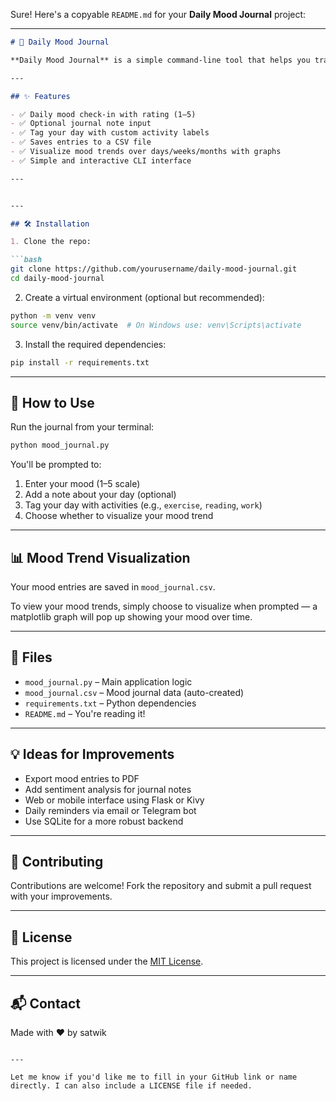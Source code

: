 Sure! Here's a copyable `README.md` for your **Daily Mood Journal** project:

---

````markdown
# 📔 Daily Mood Journal

**Daily Mood Journal** is a simple command-line tool that helps you track your daily mood, activities, and thoughts — and visualize how your mood changes over time. It's a great way to build emotional awareness and track patterns in your daily life.

---

## ✨ Features

- ✅ Daily mood check-in with rating (1–5)
- ✅ Optional journal note input
- ✅ Tag your day with custom activity labels
- ✅ Saves entries to a CSV file
- ✅ Visualize mood trends over days/weeks/months with graphs
- ✅ Simple and interactive CLI interface

---


---

## 🛠️ Installation

1. Clone the repo:

```bash
git clone https://github.com/yourusername/daily-mood-journal.git
cd daily-mood-journal
````

2. Create a virtual environment (optional but recommended):

```bash
python -m venv venv
source venv/bin/activate  # On Windows use: venv\Scripts\activate
```

3. Install the required dependencies:

```bash
pip install -r requirements.txt
```

---

## 🚀 How to Use

Run the journal from your terminal:

```bash
python mood_journal.py
```

You'll be prompted to:

1. Enter your mood (1–5 scale)
2. Add a note about your day (optional)
3. Tag your day with activities (e.g., `exercise`, `reading`, `work`)
4. Choose whether to visualize your mood trend

---

## 📊 Mood Trend Visualization

Your mood entries are saved in `mood_journal.csv`.

To view your mood trends, simply choose to visualize when prompted — a matplotlib graph will pop up showing your mood over time.

---

## 📁 Files

* `mood_journal.py` – Main application logic
* `mood_journal.csv` – Mood journal data (auto-created)
* `requirements.txt` – Python dependencies
* `README.md` – You're reading it!

---

## 💡 Ideas for Improvements

* Export mood entries to PDF
* Add sentiment analysis for journal notes
* Web or mobile interface using Flask or Kivy
* Daily reminders via email or Telegram bot
* Use SQLite for a more robust backend

---

## 🤝 Contributing

Contributions are welcome! Fork the repository and submit a pull request with your improvements.

---

## 📜 License

This project is licensed under the [MIT License](LICENSE).

---

## 📬 Contact

Made with ❤️ by satwik

```

---

Let me know if you'd like me to fill in your GitHub link or name directly. I can also include a LICENSE file if needed.
```
